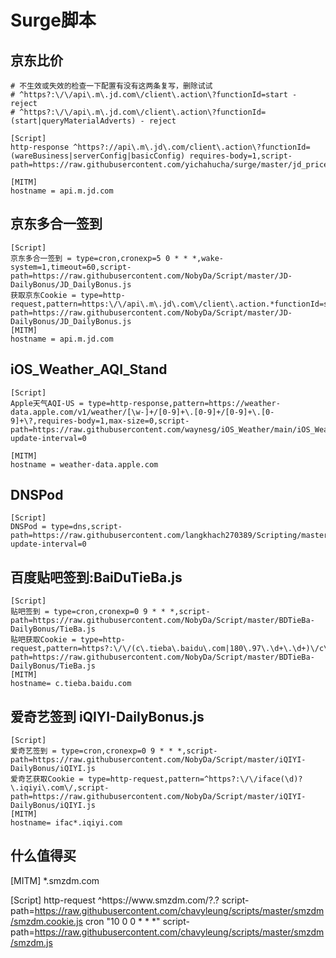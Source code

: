 # Surge脚本

## 京东比价
````
# 不生效或失效的检查一下配置有没有这两条复写，删除试试
# ^https?:\/\/api\.m\.jd.com\/client\.action\?functionId=start - reject
# ^https?:\/\/api\.m\.jd.com\/client\.action\?functionId=(start|queryMaterialAdverts) - reject

[Script]
http-response ^https?://api\.m\.jd\.com/client\.action\?functionId=(wareBusiness|serverConfig|basicConfig) requires-body=1,script-path=https://raw.githubusercontent.com/yichahucha/surge/master/jd_price.js
	
[MITM]
hostname = api.m.jd.com
````

## 京东多合一签到
````
[Script]
京东多合一签到 = type=cron,cronexp=5 0 * * *,wake-system=1,timeout=60,script-path=https://raw.githubusercontent.com/NobyDa/Script/master/JD-DailyBonus/JD_DailyBonus.js
获取京东Cookie = type=http-request,pattern=https:\/\/api\.m\.jd\.com\/client\.action.*functionId=signBean,script-path=https://raw.githubusercontent.com/NobyDa/Script/master/JD-DailyBonus/JD_DailyBonus.js
[MITM]
hostname = api.m.jd.com
````


## iOS_Weather_AQI_Stand
````
[Script]
Apple天气AQI-US = type=http-response,pattern=https://weather-data.apple.com/v1/weather/[\w-]+/[0-9]+\.[0-9]+/[0-9]+\.[0-9]+\?,requires-body=1,max-size=0,script-path=https://raw.githubusercontent.com/waynesg/iOS_Weather/main/iOS_Weather_AQI_Standard.js,script-update-interval=0

[MITM]
hostname = weather-data.apple.com
````


## DNSPod
````
[Script]
DNSPod = type=dns,script-path=https://raw.githubusercontent.com/langkhach270389/Scripting/master/Surge/dnspod.js,script-update-interval=0
````


## 百度贴吧签到:BaiDuTieBa.js
````
[Script]
贴吧签到 = type=cron,cronexp=0 9 * * *,script-path=https://raw.githubusercontent.com/NobyDa/Script/master/BDTieBa-DailyBonus/TieBa.js
贴吧获取Cookie = type=http-request,pattern=https?:\/\/(c\.tieba\.baidu\.com|180\.97\.\d+\.\d+)\/c\/s\/login,script-path=https://raw.githubusercontent.com/NobyDa/Script/master/BDTieBa-DailyBonus/TieBa.js
[MITM] 
hostname= c.tieba.baidu.com
````


## 爱奇艺签到 iQIYI-DailyBonus.js
````
[Script]
爱奇艺签到 = type=cron,cronexp=0 9 * * *,script-path=https://raw.githubusercontent.com/NobyDa/Script/master/iQIYI-DailyBonus/iQIYI.js
爱奇艺获取Cookie = type=http-request,pattern=^https?:\/\/iface(\d)?\.iqiyi\.com\/,script-path=https://raw.githubusercontent.com/NobyDa/Script/master/iQIYI-DailyBonus/iQIYI.js
[MITM] 
hostname= ifac*.iqiyi.com
````

## 什么值得买
[MITM]
*.smzdm.com

[Script]
http-request ^https:\/\/www\.smzdm\.com\/?.? script-path=https://raw.githubusercontent.com/chavyleung/scripts/master/smzdm/smzdm.cookie.js
cron "10 0 0 * * *" script-path=https://raw.githubusercontent.com/chavyleung/scripts/master/smzdm/smzdm.js

